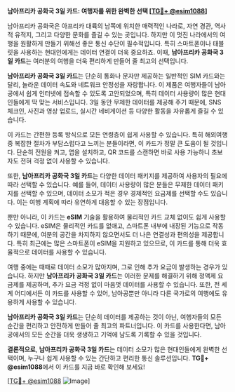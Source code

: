 **남아프리카 공화국 3일 카드: 여행자를 위한 완벽한 선택 [[TG💪+ @esim1088](https://t.me/s/esim1088)]**

남아프리카 공화국은 아프리카 대륙의 남쪽에 위치한 매력적인 나라로, 자연 경관, 역사적 유적지, 그리고 다양한 문화를 즐길 수 있는 곳입니다. 하지만 이 멋진 나라에서의 여행을 원활하게 만들기 위해선 좋은 통신 수단이 필수적입니다. 특히 스마트폰이나 태블릿을 사용하는 현대인에게는 데이터 연결이 더욱 중요하죠. 이때, **남아프리카 공화국 3일 카드**는 여러분의 여행을 더욱 편리하게 만들어 줄 최고의 선택입니다.

**남아프리카 공화국 3일 카드**는 단순히 통화나 문자만 제공하는 일반적인 SIM 카드와는 달리, 놀라운 데이터 속도와 네트워크 안정성을 자랑합니다. 이 제품은 여행자들이 남아공에서 쉽게 인터넷에 접속할 수 있도록 고안되었으며, 특히 데이터 사용량이 많은 현대인들에게 딱 맞는 서비스입니다. 3일 동안 무제한 데이터를 제공해 주기 때문에, SNS 체크인, 사진과 영상 업로드, 실시간 네비게이션 등 다양한 활동을 자유롭게 즐길 수 있습니다.

이 카드는 간편한 등록 방식으로 모든 연령층이 쉽게 사용할 수 있습니다. 특히 해외여행 중 복잡한 절차가 부담스럽다고 느끼는 분들이라면, 이 카드가 정말 큰 도움이 될 것입니다. 단순히 전원을 켜고, 앱을 설치하고, QR 코드를 스캔하면 바로 사용 가능하니 초보자도 전혀 걱정 없이 사용할 수 있습니다.

또한, **남아프리카 공화국 3일 카드**는 다양한 데이터 패키지를 제공하여 사용자의 필요에 따라 선택할 수 있습니다. 예를 들어, 데이터 사용량이 많은 분들은 무제한 데이터 패키지를 선택할 수 있으며, 데이터 소모가 적은 경우 경제적인 요금제를 선택할 수도 있습니다. 이는 여행 계획에 따라 유연하게 대응할 수 있는 장점입니다.

뿐만 아니라, 이 카드는 **eSIM** 기술을 활용하여 물리적인 카드 교체 없이도 쉽게 사용할 수 있습니다. eSIM은 물리적인 카드를 없애고, 스마트폰 내부에 내장된 기능으로 작동하기 때문에, 여분의 공간을 차지하지 않으면서도 더 나은 연결성과 편의성을 제공합니다. 특히 최근에는 많은 스마트폰이 eSIM을 지원하고 있으므로, 이 카드를 통해 더욱 효율적으로 데이터를 사용할 수 있습니다.

여행 중에는 때때로 데이터 소모가 많아지며, 그로 인해 추가 요금이 발생하는 경우가 있습니다. 하지만 **남아프리카 공화국 3일 카드**는 이러한 문제를 해결하기 위해 정액제 요금제를 제공하며, 추가 요금 걱정 없이 마음껏 데이터를 사용할 수 있습니다. 또한, 전 세계 어디에서든 이 카드를 사용할 수 있어, 남아공뿐만 아니라 다른 국가로의 여행에도 유용하게 사용할 수 있습니다.

**남아프리카 공화국 3일 카드**는 단순히 데이터를 제공하는 것이 아닌, 여행자들의 모든 순간을 편리하고 안전하게 만들어 줄 최고의 파트너입니다. 이 카드를 사용한다면, 남아공에서의 모든 순간을 더욱 생생하고 기억에 남도록 기록할 수 있을 것입니다.

**결론적으로**, **남아프리카 공화국 3일 카드**는 데이터 소모가 많은 현대인들에게 완벽한 선택이며, 누구나 쉽게 사용할 수 있는 간단하고 편리한 통신 솔루션입니다. **TG💪+ @esim1088**에서 이 카드를 지금 바로 확인해 보세요! 

[[TG💪+ @esim1088](https://t.me/s/esim1088) ![Image](https://i.postimg.cc/Y0z9fWf4/image.png)]